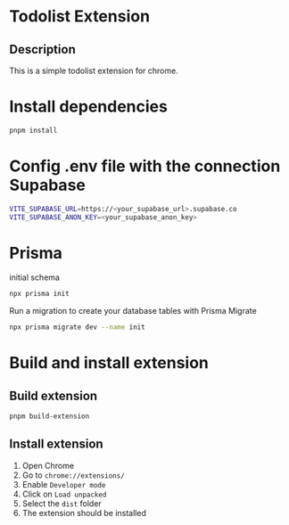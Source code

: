 # Todolist Extension

## Description

This is a simple todolist extension for chrome.

# Install dependencies

```bash
pnpm install
```

# Config .env file with the connection Supabase

```bash
VITE_SUPABASE_URL=https://<your_supabase_url>.supabase.co
VITE_SUPABASE_ANON_KEY=<your_supabase_anon_key>
```

# Prisma 

initial schema

```bash
npx prisma init
```
Run a migration to create your database tables with Prisma Migrate

```bash
npx prisma migrate dev --name init
```

# Build and install extension

## Build extension

```bash
pnpm build-extension
```
## Install extension

1. Open Chrome
1. Go to `chrome://extensions/`
2. Enable `Developer mode`
3. Click on `Load unpacked`
4. Select the `dist` folder
5. The extension should be installed

